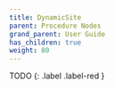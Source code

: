```yaml
---
title: DynamicSite
parent: Procedure Nodes
grand_parent: User Guide
has_children: true
weight: 80
---
```


TODO
{: .label .label-red }
